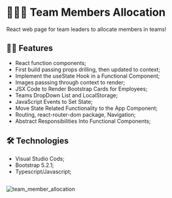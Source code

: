 # 👨🏼‍🏫 Team Members Allocation

<p> React web page for team leaders to allocate members in teams!</p>

## 👨‍💻 Features
- React function components;
- First build passing props drilling, then updated to context;
- Implement the useState Hook in a Functional Component; 
- Images passsing through context to render; 
- JSX Code to Render Bootstrap Cards for Employees; 
- Teams DropDown List and LocalStorage; 
- JavaScript Events to Set State; 
- Move State Related Functionality to the App Component;
- Routing, react-router-dom package, Navigation; 
- Abstract Responsibilities Into Functional Components; 

## 🛠 Technologies
- Visual Studio Cods; 
- Bootstrap 5.2.1; 
- Typescript/Javascript; 

##
![team_member_allocation](https://user-images.githubusercontent.com/104414313/200539900-0750b91e-3cd2-49f4-87ef-ba672e96a252.png)

